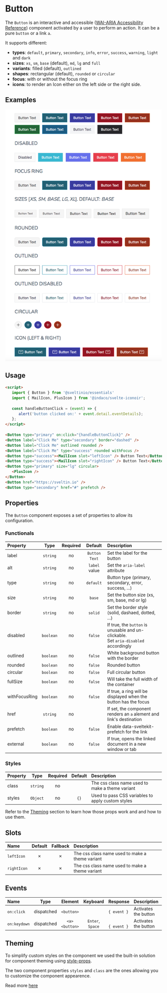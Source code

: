 # Button

The `Button` is an interactive and accessible ([WAI-ARIA Accessibility Reference]) component activated by a user to perform an action. It can be a pure `button` or a link `a`.

It supports different:

- **types**: `default`, `primary`, `secondary`, `info`, `error`, `success`, `warning`, `light` and `dark`
- **sizes**: `xs`, `sm`, `base` (default), `md`, `lg` and `full`
- **variants**: filled (default), `outlined`
- **shapes**: rectangular (default), `rounded` or `circular`
- **focus**: with or without the focus ring
- **icons**: to render an Icon either on the left side or the right side.

## Examples

<img src="./assets/images/showcase.png" alt="Button - Showcase" />

## Usage

```html
<script>
   import { Button } from '@sveltinio/essentials'
   import { MailIcon, PlusIcon } from '@indaco/svelte-iconoir';

   const handleButtonClick = (event) => {
      alert('button clicked on:' + event.detail.eventDetails);
   };
</script>

<Button type="primary" on:click="{handleButtonClick}" />
<Button label="Click Me" type="secondary" border="dashed" />
<Button label="Click Me" outlined rounded />
<Button label="Click Me" type="success" rounded withFocus />
<Button type="success"><MailIcon slot="leftIcon" /> Button Text</Button>
<Button type="success"><MailIcon slot="rightIcon" /> Button Text</Button>
<Button type="primary" size="lg" circular>
   <PlusIcon />
</Button>
<Button href="https://sveltin.io" />
<Button type="secondary" href="#" prefetch />
```

## Properties

The `Button` component exposes a set of properties to allow its configuration.

### Functionals

| Property      |  Type     | Required | Default       | Description                                                                              |
| :------------ | :-------: | :------: | :-----------: | :--------------------------------------------------------------------------------------- |
| label         | `string`  |    no    | `Button Text` | Set the label for the button                                                             |
| alt           | `string`  |    no    | `label` value | Set the `aria-label` attribute                                                           |
| type          | `string`  |    no    | `default`     | Button type (primary, secondary, error, success, ...)                                    |
| size          | `string`  |    no    | `base`        | Set the button size (xs, sm, base, md or lg)                                             |
| border        | `string`  |    no    | `solid`       | Set the border style (solid, dashaed, dotted, ...)                                       |
| disabled      | `boolean` |    no    | `false`       | If true, the `button` is unusable and un-clickable. <br/>Set `aria-disabled` accordingly |
| outlined      | `boolean` |    no    | `false`       | White background button with the border                                                  |
| rounded       | `boolean` |    no    | `false`       | Rounded button                                                                           |
| circular      | `boolean` |    no    | `false`       | Full circular button                                                                     |
| fullSize      | `boolean` |    no    | `false`       | Will take the full width of the container                                                |
| withFocusRing | `boolean` |    no    | `false`       | If true, a ring will be displayed when the button has the focus                          |
| href          | `string`  |    no    |               | If set, the component renders an `a` alement and link's destination                      |
| prefetch      | `boolean` |    no    | `false`       | Enable data-sveltekit-prefetch for the link                                              |
| external      | `boolean` |    no    | `false`       | If true, opens the linked document in a new window or tab                                |

### Styles

| Property |  Type     | Required | Default | Description                                       |
| :------- | :-------: | :------: | :-----: | :------------------------------------------------ |
| class    | `string`  |    no    |         | The css class name used to make a theme variant   |
| styles   | `Object`  |    no    |  `{}`   | Used to pass CSS variables to apply custom styles |

Refer to the [Theming](#theming) section to learn how those props work and and how to use them.

## Slots

| Name        | Default | Fallback | Description                                       |
| :---------- | :-----: | :------: | :------------------------------------------------ |
| `leftIcon`  | ✗       |    ✗     | The css class name used to make a theme variant   |
| `rightIcon` | ✗       |    ✗     | The css class name used to make a theme variant   |

## Events

| Name         |  Type      | Element                | Keyboard         | Response          | Description          |
| :----------- | :--------: | :--------------------: | :--------------: | :---------------- | :------------------- |
| `on:click`   | dispatched | `<button>`             |                  | `{ event }`       | Activates the button |
| `on:keydown` | dispatched | `<a>` <br/> `<button>` | `Enter`, `Space` | <br/> `{ event }` | Activates the button |

## Theming

To simplify custom styles on the component we used the built-in solution for component theming using [style-props].

The two component properties `styles` and `class` are the ones allowing you to customize the component appearence.

Read more [here](./THEMING.md)

<!-- Resources -->
[style-props]: https://svelte.dev/docs#template-syntax-component-directives---style-props
[WAI-ARIA Accessibility Reference]: https://www.w3.org/WAI/ARIA/apg/patterns/button/
